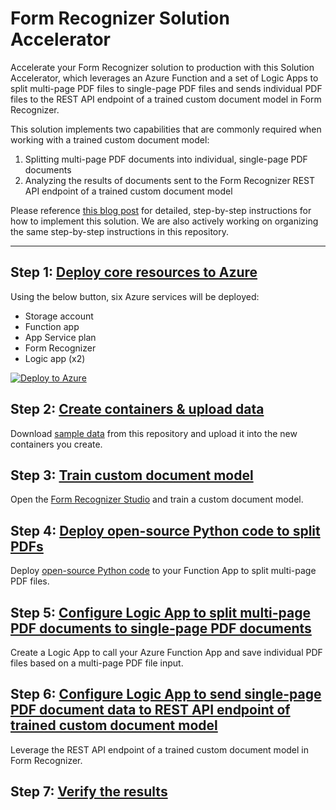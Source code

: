 # Form Recognizer Solution Accelerator

Accelerate your Form Recognizer solution to production with this Solution Accelerator, which leverages an Azure Function and a set of Logic Apps to split multi-page PDF files to single-page PDF files and sends individual PDF files to the REST API endpoint of a trained custom document model in Form Recognizer.

This solution implements two capabilities that are commonly required when working with a trained custom document model: 

  1. Splitting multi-page PDF documents into individual, single-page PDF documents
  2. Analyzing the results of documents sent to the Form Recognizer REST API endpoint of a trained custom document model

Please reference [this blog post](https://techcommunity.microsoft.com/t5/ai-cognitive-services-blog/form-recognizer-solution-accelerator/ba-p/3262782) for detailed, step-by-step instructions for how to implement this solution. We are also actively working on organizing the same step-by-step instructions in this repository.

---

## Step 1: [Deploy core resources to Azure](https://github.com/stevedem/FormRecognizerAccelerator/blob/main/docs/01-deploy-to-azure.md)

Using the below button, six Azure services will be deployed:

  * Storage account
  * Function app
  * App Service plan
  * Form Recognizer
  * Logic app (x2)

[![Deploy to Azure](https://aka.ms/deploytoazurebutton)](https://portal.azure.com/#create/Microsoft.Template/uri/https%3A%2F%2Fraw.githubusercontent.com%2Fstevedem%2FFormRecognizerAccelerator%2Fmain%2Finfrastructure%2Fazuredeploy.json)

## Step 2: [Create containers & upload data](https://github.com/stevedem/FormRecognizerAccelerator/blob/main/docs/02-storage-account-containers-upload-data.md)

Download [sample data]() from this repository and upload it into the new containers you create.

## Step 3: [Train custom document model](https://github.com/stevedem/FormRecognizerAccelerator/blob/main/docs/03-form-recognizer-train-custom-model.md)

Open the [Form Recognizer Studio](https://formrecognizer.appliedai.azure.com/studio/) and train a custom document model.

## Step 4: [Deploy open-source Python code to split PDFs](https://github.com/stevedem/FormRecognizerAccelerator/blob/main/docs/04-deploy-function-app-to-split-pdfs.md)

Deploy [open-source Python code](https://github.com/stevedem/splitpdfs) to your Function App to split multi-page PDF files.

## Step 5: [Configure Logic App to split multi-page PDF documents to single-page PDF documents](https://github.com/stevedem/FormRecognizerAccelerator/blob/main/docs/05-split-pdfs-logic-app.md)

Create a Logic App to call your Azure Function App and save individual PDF files based on a multi-page PDF file input.

## Step 6: [Configure Logic App to send single-page PDF document data to REST API endpoint of trained custom document model](https://github.com/stevedem/FormRecognizerAccelerator/blob/main/docs/06-analyze-results-logic-app.md)

Leverage the REST API endpoint of a trained custom document model in Form Recognizer.

## Step 7: [Verify the results](https://github.com/stevedem/FormRecognizerAccelerator/blob/main/docs/07-verify-the-functionality.md)
